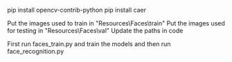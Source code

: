 pip install opencv-contrib-python
pip install caer

Put the images used to train in "Resources\Faces\train" 
Put the images used for testing in "Resources\Faces\val"
Update the paths in code

First run faces_train.py and train the models and then run face_recognition.py
